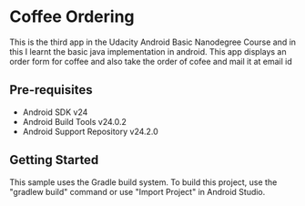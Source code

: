 # Coffee Ordering

 This is the third app in the Udacity Android Basic Nanodegree Course and in this I learnt the basic java implementation in android.
 This app displays an order form for coffee and also take the order of cofee and mail it at email id

Pre-requisites
--------------

- Android SDK v24
- Android Build Tools v24.0.2
- Android Support Repository v24.2.0

Getting Started
---------------

This sample uses the Gradle build system. To build this project, use the
"gradlew build" command or use "Import Project" in Android Studio.
